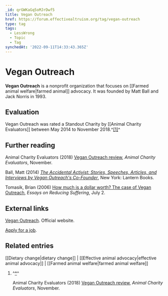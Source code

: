```yaml
---
_id: qrGWKaGq5oMJrDwf5
title: Vegan Outreach
href: https://forum.effectivealtruism.org/tag/vegan-outreach
type: tag
tags:
  - LessWrong
  - Topic
  - Tag
synchedAt: '2022-09-11T14:33:43.365Z'
---
```

# Vegan Outreach

**Vegan Outreach** is a nonprofit organization that focuses on [[Farmed animal welfare|farmed animal]] advocacy. It was founded by Matt Ball and Jack Norris in 1993.

Evaluation
----------

Vegan Outreach was rated a Standout Charity by [[Animal Charity Evaluators]] between May 2014 to November 2018.^[\[1\]](#fnjbqu6nkxb4)^

Further reading
---------------

Animal Charity Evaluators (2018) [Vegan Outreach review](https://animalcharityevaluators.org/charity-review/vegan-outreach/), *Animal Charity Evaluators*, November.

Ball, Matt (2014) [*The Accidental Activist: Stories, Speeches, Articles, and Interviews by Vegan Outreach's Co-Founder*](https://en.wikipedia.org/wiki/Special:BookSources/978-1-59056-454-7), New York: Lantern Books.

Tomasik, Brian (2006) [How much is a dollar worth? The case of Vegan Outreach](https://reducing-suffering.org/wp-content/uploads/2014/10/dollar-worth.pdf), *Essays on Reducing Suffering*, July 2.

External links
--------------

[Vegan Outreach](https://veganoutreach.org/). Official website.

[Apply for a job](https://veganoutreach.org/job-openings/).

Related entries
---------------

[[Dietary change|dietary change]] | [[Effective animal advocacy|effective animal advocacy]] | [[Farmed animal welfare|farmed animal welfare]]

1.  ^**[^](#fnrefjbqu6nkxb4)**^
    
    Animal Charity Evaluators (2018) [Vegan Outreach review](https://animalcharityevaluators.org/charity-review/vegan-outreach/), *Animal Charity Evaluators*, November.
